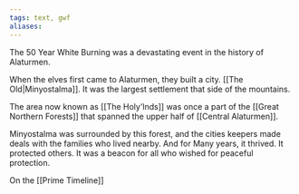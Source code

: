 ```yaml
---
tags: text, gwf
aliases:
---
```


The 50 Year White Burning was a devastating event in the history of Alaturmen. 

When the elves first came to Alaturmen, they built a city. [[The Old|Minyostalma]]. It was the largest settlement that side of the mountains.

The area now known as [[The Holy'lnds]] was once a part of the [[Great Northern Forests]] that spanned the upper half of [[Central Alaturmen]].

Minyostalma was surrounded by this forest, and the cities keepers made deals with the families who lived nearby. And for Many years, it thrived. It protected others. It was a beacon for all who wished for peaceful protection. 

On the [[Prime Timeline]]